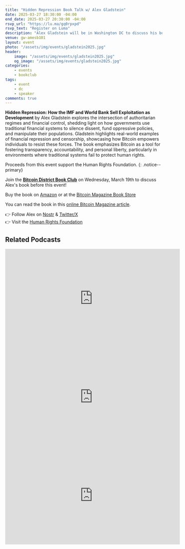 ```yaml
---
title: "Hidden Repression Book Talk w/ Alex Gladstein"
date: 2025-03-27 18:30:00 -04:00
end_date: 2025-03-27 20:30:00 -04:00
rsvp_url: "https://lu.ma/gq0rpxpd"
rsvp_text: "Register on Luma"
description: "Alex Gladstein will be in Washington DC to discuss his book Hidden Repression: How the IMF and World Bank Sell Exploitation as Development."
venue: gw-amesb101
layout: event
photo: "/assets/img/events/gladstein2025.jpg"
header:
    image: "/assets/img/events/gladstein2025.jpg"
    og_image: "/assets/img/events/gladstein2025.jpg"
categories:
    - events
    - bookclub
tags:
    - event
    - dc
    - speaker
comments: true
---
```


**Hidden Repression: How the IMF and World Bank Sell Exploitation as Development** by Alex Gladstein explores the intersection of authoritarian regimes and financial control, shedding light on how governments use traditional financial systems to silence dissent, fund oppressive policies, and manipulate their populations. Gladstein highlights real-world examples of financial repression and censorship, showcasing how Bitcoin empowers individuals to resist these forces. The book emphasizes Bitcoin as a tool for fostering transparency, accountability, and personal liberty, particularly in environments where traditional systems fail to protect human rights.

Proceeds from this event support the Human Rights Foundation.
{: .notice--primary}

Join the [**Bitcoin District Book Club**](https://www.meetup.com/bitcoin-district/events/305917608) on Wednesday, March 19th to discuss Alex's book before this event!

Buy the book on [Amazon](https://a.co/d/3kURdKc) or at the [Bitcoin Magazine Book Store](https://store.bitcoinmagazine.com/collections/books/products/hidden-repression)  

You can read the book in this [online Bitcoin Magazine article](https://bitcoinmagazine.com/culture/imf-world-bank-repress-poor-countries).  

👉 Follow Alex on [Nostr](http://primal.net/gladstein) & [Twitter/X](https://x.com/gladstein)  
👉 Visit the [Human Rights Foundation](https://hrf.org/)

## Related Podcasts
<iframe width="560" height="315" src="https://www.youtube-nocookie.com/embed/DnHOxZgvdWM?si=FsqHd2O9uiHhqJh2" title="YouTube video player" frameborder="0" allow="accelerometer; autoplay; clipboard-write; encrypted-media; gyroscope; picture-in-picture; web-share" referrerpolicy="strict-origin-when-cross-origin" allowfullscreen></iframe><br>
<iframe width="560" height="315" src="https://www.youtube-nocookie.com/embed/kSbMU5CbFM0?si=hK76KJQxbHNh5BoO" title="YouTube video player" frameborder="0" allow="accelerometer; autoplay; clipboard-write; encrypted-media; gyroscope; picture-in-picture; web-share" referrerpolicy="strict-origin-when-cross-origin" allowfullscreen></iframe><br>
<iframe width="560" height="315" src="https://www.youtube-nocookie.com/embed/Ncbk-H2lRmk?si=B6TNq79cwTAKRQs_" title="YouTube video player" frameborder="0" allow="accelerometer; autoplay; clipboard-write; encrypted-media; gyroscope; picture-in-picture; web-share" referrerpolicy="strict-origin-when-cross-origin" allowfullscreen></iframe>